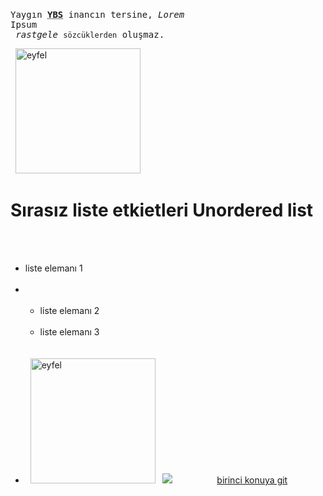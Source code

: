 <!DOCTYPE html><html><head><title>Yönetim Biliim Sistemleri</title> <meta charset="UTF-8"> <meta name="description" content="YBS Bölümü Web Sitesi"> <meta name="keywords" content="lisans,bilişim,deü,ybs,İzmir,Vahap Tecim,İİBF"> <meta name="googlebot" content="archive"> <meta name="revisit-after" content="1 days"> <meta name="robots" content="index,contact,hakkimizda"> <meta name="copyright" content="2009-2018 DEÜ İİBF YBS"></head><body> <p><pre>Yaygın <b><abbr title="Yönetim Bilişim Sistemleri">YBS</abbr></b> inancın tersine, <em>Lorem</em> <br>Ipsum</br> <cite>rastgele</cite> <code>sözcüklerden</code> oluşmaz.</pre></p>  <img src="C:\wamp\www\eyfel.jpg" title="eyfel" style="width:200px;height:200px">  <h1>Sırasız liste etkietleri Unordered list</h1>  <ul>  <li>liste elemanı 1</li>     <li>  <ul>  <li>liste elemanı 2</li>  <li>liste elemanı 3</li>  </ul>  <li/>  <a  href="http://ybs.deu.edu.tr"target="black" rel="yönetim bilişim sistemleri" ><img src="C:\wamp\www\eyfel.jpg" title="eyfel" style="width:200px;height:200px"> </a>  <img src="C:\wamp\www\eyfel.jpg">  <map name="resimharitasi id"="map">      <area shape="rect" coords="52,85,163,190" href="http://ybs.deu.edu.tr">   <area shape="circle" coords="150,150,60" href="http://iibf.deu.edu.tr">     </map>  <a href="konu1">birinci konuya git</a>  <h1 id="konu1"></h1>  
